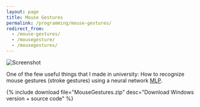 ```yaml
---
layout: page
title: Mouse Gestures
permalink: /programming/mouse-gestures/
redirect_from:
  - /mouse-gestures/
  - /mousegesture/
  - /mousegestures/
---
```


<img class="img-responsive" src="screenshot0.png" alt="Screenshot" />

One of the few useful things that I made in university: How to
recognize mouse gestures (stroke gestures) using a neural network
[MLP](http://www.google.com.ar/search?q=Multilayer+Perceptron).

{% include download file="MouseGestures.zip" desc="Download Windows version + source code" %}
